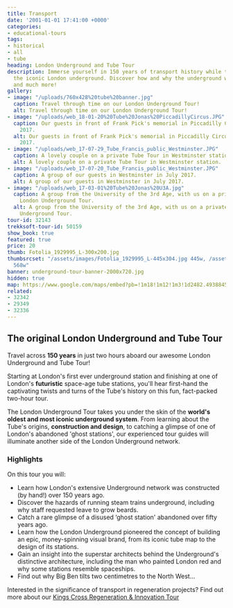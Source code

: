 ```yaml
---
title: Transport
date: '2001-01-01 17:41:00 +0000'
categories:
- educational-tours
tags:
- historical
- all
- tube
heading: London Underground and Tube Tour
description: Immerse yourself in 150 years of transport history while travelling through
  the iconic London underground. Discover how and why the underground was created
  and much more!
gallery:
- image: "/uploads/760x428%20tube%20banner.jpg"
  caption: Travel through time on our London Underground Tour!
  alt: Travel through time on our London Underground Tour!
- image: "/uploads/web_18-01-20%20Tube%20Jonas%20PiccadillyCircus.JPG"
  caption: Our guests in front of Frank Pick's memorial in Piccadilly Circus, January
    2017.
  alt: Our guests in front of Frank Pick's memorial in Piccadilly Circus, January
    2017.
- image: "/uploads/web_17-07-29_Tube_Francis_public_Westminster.JPG"
  caption: A lovely couple on a private Tube Tour in Westminster station.
  alt: A lovely couple on a private Tube Tour in Westminster station.
- image: "/uploads/web_17-07-20_Tube_Francis_public_Westminster.JPG"
  caption: A group of our guests in Westminster in July 2017.
  alt: A group of our guests in Westminster in July 2017.
- image: "/uploads/web_17-03-01%20Tube%20Jonas%20U3A.jpg"
  caption: A group from the University of the 3rd Age, with us on a private bespoke
    London Underground Tour.
  alt: A group from the University of the 3rd Age, with us on a private bespoke London
    Underground Tour.
tour-id: 32143
trekksoft-tour-id: 50159
show_book: true
featured: true
price: 20
thumb: Fotolia_1929995_L-300x200.jpg
thumbsrcset: "/assets/images/Fotolia_1929995_L-445x304.jpg 445w, /assets/images/Fotolia_1929995_L-568x388.jpg
  568w"
banner: underground-tour-banner-2000x720.jpg
hidden: true
map: https://www.google.com/maps/embed?pb=!1m18!1m12!1m3!1d2482.493884522092!2d-0.1588174842294842!3d51.52250067963771!2m3!1f0!2f0!3f0!3m2!1i1024!2i768!4f13.1!3m3!1m2!1s0x487604d59ecdd3e1%3A0x900c16ed42e497a1!2sSherlock+Holmes+Statue!5e0!3m2!1sde!2suk!4v1506001375359
related:
- 32342
- 29349
- 32336
---
```


## The original London Underground and Tube Tour

Travel across **150 years** in just two hours aboard our awesome London Underground and Tube Tour!

Starting at London's first ever underground station and finishing at one of London's **futuristic** space-age tube stations, you'll hear first-hand the captivating twists and turns of the Tube's history on this fun, fact-packed two-hour tour.

The London Underground Tour takes you under the skin of the **world's oldest and most iconic underground system**. From learning about the Tube's origins, **construction and design**, to catching a glimpse of one of London's abandoned 'ghost stations', our experienced tour guides will illuminate another side of the London Underground network.

### Highlights

On this tour you will:

* Learn how London's extensive Underground network was constructed (by hand!) over 150 years ago.
* Discover the hazards of running steam trains underground, including why staff requested leave to grow beards.
* Catch a rare glimpse of a disused ‘ghost station' abandoned over fifty years ago.
* Learn how the London Underground pioneered the concept of building an epic, money-spinning visual brand, from its iconic tube map to the design of its stations.
* Gain an insight into the superstar architects behind the Underground's distinctive architecture, including the man who painted London red and why some stations resemble spaceships.
* Find out why Big Ben tilts two centimetres to the North West...

Interested in the significance of transport in regeneration projects? Find out more about our [Kings Cross Regeneration & Innovation Tour](link)
